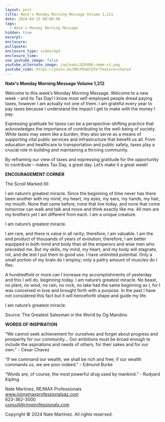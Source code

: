 ```yaml
---
layout: post
title: Nate's Monday Morning Message Volume 1,211
date: 2024-04-15 00:00:00
tags:
  - Nate's Monday Morning Message
hidden: true
excerpt:
enclosure:
pullquote:
enclosure_type: video/mp4
enclosure_time:
use_youtube_image: false
youtube_alternate_image: /uploads/020406-nmmm-v1.png
youtube_code: https://youtu.be/R0cPEmQlE5k?feature=shared
---
```

**Nate's Monday Morning Message Volume 1,212**

Welcome to this week’s Monday Morning Message. Welcome to a new week – and its Tax Day! I know most self-employed people dread paying taxes, however I am actually not one of them. I am grateful every year to pay taxes because I understand the impact I get to make with the money I pay.

Expressing gratitude for taxes can be a perspective-shifting practice that acknowledges the importance of contributing to the well-being of society. While taxes may seem like a burden, they also serve as a means of supporting vital public services and infrastructure that benefit us all. From education and healthcare to transportation and public safety, taxes play a crucial role in building and maintaining a thriving community.

By reframing our view of taxes and expressing gratitude for the opportunity to contribute – makes Tax Day, a great day. Let’s make it a great week!

**ENCOURAGEMENT CORNER**&nbsp;

The Scroll Marked IIII:

I am nature’s greatest miracle. Since the beginning of time never has there been another with my mind, my heart, my eyes, my ears, my hands, my hair, my mouth. None that came before, none that live today, and none that come tomorrow can walk and talk and move and think exactly like me. All men are my brothers yet I am different from each. I am a unique creature.

I am nature’s greatest miracle.

I am rare, and there is value in all rarity; therefore, I am valuable. I am the end product of thousands of years of evolution; therefore, I am better equipped in both mind and body than all the emperors and wise men who preceded me. But my skills, my mind, my heart, and my body will stagnate, rot, and die lest I put them to good use. I have unlimited potential. Only a small portion of my brain do I employ; only a paltry amount of muscles do I flex.

A hundredfold or more can I increase my accomplishments of yesterday and this I will do, beginning today. I am nature’s greatest miracle. No beast, no plant, no wind, no rain, no rock, no lake had the same beginning as I, for I was conceived in love and brought forth with a purpose. In the past I have not considered this fact but it will henceforth shape and guide my life.

I am nature’s greatest miracle.

Source: The Greatest Salesman in the World by Og Mandino

**WORDS OF INSPIRATION**

“We cannot seek achievement for ourselves and forget about progress and prosperity for our community... Our ambitions must be broad enough to include the aspirations and needs of others, for their sakes and for our own.” - Cesar Chavez

“If we command our wealth, we shall be rich and free; if our wealth commands us, we are poor indeed.” - Edmund Burke

“Words are, of course, the most powerful drug used by mankind.” - Rudyard Kipling<br>

Nate Martinez, RE/MAX Professionals<br>www.joinremaxprofessionalsaz.com<br>623-362-3000<br>consult@rmxprofessionals.com

Copyright © 2024 Nate Martinez. All rights reserved.